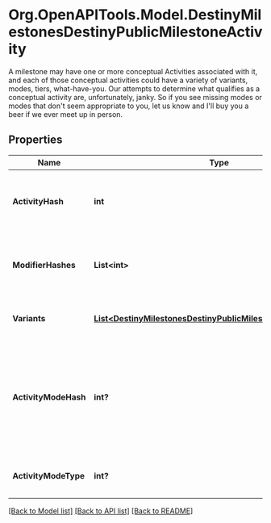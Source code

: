 # Org.OpenAPITools.Model.DestinyMilestonesDestinyPublicMilestoneActivity
A milestone may have one or more conceptual Activities associated with it, and each of those conceptual activities could have a variety of variants, modes, tiers, what-have-you. Our attempts to determine what qualifies as a conceptual activity are, unfortunately, janky. So if you see missing modes or modes that don't seem appropriate to you, let us know and I'll buy you a beer if we ever meet up in person.

## Properties

Name | Type | Description | Notes
------------ | ------------- | ------------- | -------------
**ActivityHash** | **int** | The hash identifier of the activity that&#39;s been chosen to be considered the canonical \&quot;conceptual\&quot; activity definition. This may have many variants, defined herein. | [optional] 
**ModifierHashes** | **List&lt;int&gt;** | The activity may have 0-to-many modifiers: if it does, this will contain the hashes to the DestinyActivityModifierDefinition that defines the modifier being applied. | [optional] 
**Variants** | [**List&lt;DestinyMilestonesDestinyPublicMilestoneActivityVariant&gt;**](DestinyMilestonesDestinyPublicMilestoneActivityVariant.md) | Every relevant variation of this conceptual activity, including the conceptual activity itself, have variants defined here. | [optional] 
**ActivityModeHash** | **int?** | The hash identifier of the most specific Activity Mode under which this activity is played. This is useful for situations where the activity in question is - for instance - a PVP map, but it&#39;s not clear what mode the PVP map is being played under. If it&#39;s a playlist, this will be less specific: but hopefully useful in some way. | [optional] 
**ActivityModeType** | **int?** | The enumeration equivalent of the most specific Activity Mode under which this activity is played. | [optional] 

[[Back to Model list]](../README.md#documentation-for-models) [[Back to API list]](../README.md#documentation-for-api-endpoints) [[Back to README]](../README.md)

